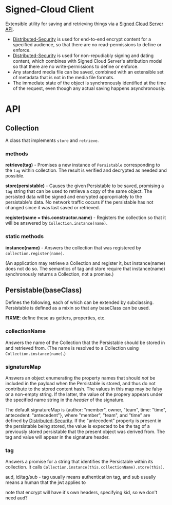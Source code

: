 # Signed-Cloud Client

Extensible utility for saving and retrieving things via a [Signed Cloud Server API](https://github.com/kilroy-code/signed-cloud-server).

- [Distributed-Security](https://github.com/kilroy-code/distributed-security) is used for end-to-end encrypt content for a specified audience, so that there are no read-permissions to define or enforce.
- [Distributed-Security](https://github.com/kilroy-code/distributed-security) is used for non-repudiably signing and dating content, which combines with Signed Cloud Server's attribution model so that there are no write-permissions to define or enforce.
- Any standard media file can be saved, combined with an extensible set of metadata that is not in the media file formats.
- The immediate state of the object is synchronously identified at the time of the request, even though any actual saving happens asynchronously.


# API

## Collection

A class that implements `store` and `retrieve`.

### methods

**retrieve(tag)** - Promises a new instance of `Persistable` corresponding to the `tag` within collection. The result is verified and decrypted as needed and possible.

**store(persistable)** - Causes the given Persistable to be saved, promising a `tag` string that can be used to retrieve a copy of the same object. The persisted data will be signed and encrypted appropriiately to the persistable's data.  No network traffic occurs if the persistable has not changed since it was last saved or retrieved.

**register(name = this.constructor.name)** - Registers the collection so that it will be answered by `Collection.instance(name)`.


### static methods

**instance(name)** - Answers the collection that was registered by `collection.register(name)`.

(An application may retrieve a Collection and register it, but instance(name) does not do so. The semantics of tag and store require that instance(name) synchronously returns a Collection, not a promise.)


## Persistable(baseClass)

Defines the following, each of which can be extended by subclassing. Persistable is defined as a mixin so that any baseClass can be used.

**FIXME**: define these as getters, properties, etc.

### collectionName

Answers the name of the Collection that the Persistable should be stored in and retrieved from. (The name is resolved to a Collection using `Collection.instance(name)`.)

### signatureMap

Answers an object enumerating the property names that should *not* be included in the payload when the Persistable is stored, and thus do not contribute to the stored content hash. The values in this map may be falsy or a non-empty string. If the latter, the value of the propery appears under the specified name string in the *header* of the signature.

The default signatureMap is {author: "member", owner, "team", time: "time", antecedent: "antecedent"}, where "member", "team", and "time" are defined by [Distributed-Security](https://github.com/kilroy-code/distributed-security/blob/main/docs/advanced.md#signatures-with-multiple-tags-and-other-signature-options). If the "antecedent" property is present in the persistable being stored, the value is expected to be the tag of a previously stored persistable that the present object was derived from. The tag and value will appear in the signature header.

### tag

Answers a promise for a string that identifies the Persistable within its collection. It calls `Collection.instance(this.collectionName).store(this)`.

aud, id/tag/sub - tag usually means authentication tag, and sub usually means a human that the jwt applies to

note that encrypt will have it's own headers, specifying kid, so we don't need aud?